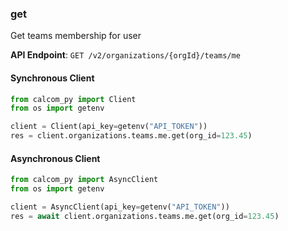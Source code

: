 
### get <a name="get"></a>
Get teams membership for user



**API Endpoint**: `GET /v2/organizations/{orgId}/teams/me`

#### Synchronous Client

```python
from calcom_py import Client
from os import getenv

client = Client(api_key=getenv("API_TOKEN"))
res = client.organizations.teams.me.get(org_id=123.45)
```

#### Asynchronous Client

```python
from calcom_py import AsyncClient
from os import getenv

client = AsyncClient(api_key=getenv("API_TOKEN"))
res = await client.organizations.teams.me.get(org_id=123.45)
```
